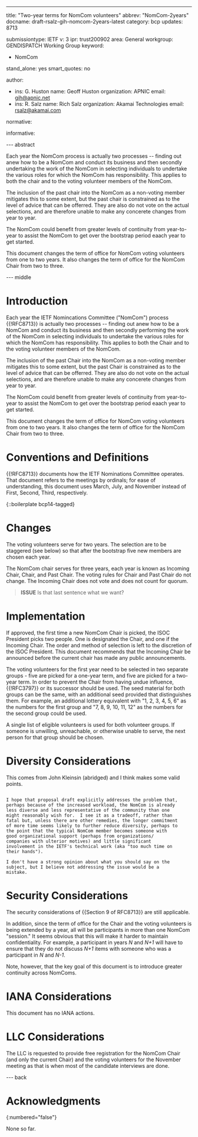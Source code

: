 ---
title: "Two-year terms for NomCom volunteers"
abbrev: "NomCom-2years"
docname: draft-rsalz-gih-nomcom-2years-latest
category: bcp
updates: 8713

submissiontype: IETF
v: 3
ipr: trust200902
area: General
workgroup: GENDISPATCH Working Group
keyword:
 - NomCom

stand_alone: yes
smart_quotes: no

author:
 - ins: G. Huston
   name: Geoff Huston
   organization: APNIC
   email: gih@apnic.net
 - ins: R. Salz
   name: Rich Salz
   organization: Akamai Technologies
   email: rsalz@akamai.com

normative:

informative:


--- abstract

Each year the NomCom process is actually two processes -- finding out anew
how to be a NomCom and conduct its business and then secondly undertaking the
work of the NomCom in selecting individuals to undertake the various roles
for which the NomCom has responsibility. This applies to both the chair and
to the voting volunteer members of the NomCom.

The inclusion of the past chair into the NomCom as a non-voting member
mitigates this to some extent, but the past chair is constrained as to the
level of advice that can be offerred.  They are also do not vote on the
actual selections, and are therefore unable to make any concerete changes
from year to year.

The NomCom could benefit from greater levels of continuity from year-to-year
to assist the NomCom to get over the bootstrap period eaach year to get
started.

This document changes the term of office for NomCom voting volunteers from
one to two years.  It also changes the term of office for the NomCom Chair
from two to three.

--- middle

# Introduction

Each year the IETF Nomincations Committee ("NomCom")
process {{!RFC8713}} is actually two processes -- finding out anew
how to be a NomCom and conduct its business and then secondly performing the
work of the NomCom in selecting individuals to undertake the various roles
for which the NomCom has responsibility. This applies to both the Chair and
to the voting volunteer members of the NomCom.

The inclusion of the past Chair into the NomCom as a non-voting member
mitigates this to some extent, but the past Chair is constrained as to the
level of advice that can be offerred.  They are also do not vote on the
actual selections, and are therefore unable to make any concerete changes
from year to year.

The NomCom could benefit from greater levels of continuity from year-to-year
to assist the NomCom to get over the bootstrap period eaach year to get
started.

This document changes the term of office for NomCom voting volunteers from
one to two years.  It also changes the term of office for the NomCom Chair
from two to three.

# Conventions and Definitions

{{!RFC8713}} documents how the IETF Nominations Committee
operates. That document refers to the meetings by ordinals; for ease of
understanding, this document uses March, July, and November instead of
First, Second, Third, respectively.

{::boilerplate bcp14-tagged}

# Changes

The voting volunteers serve for two years.
The selection are to be staggered (see below) so that after the bootstrap
five new members are chosen each year.

The NomCom chair serves for three years, each year is known as
Incoming Chair, Chair, and Past Chair.
The voting rules for Chair and Past Chair do not change.
The Incoming Chair does not vote and does not count for quorum.

> **ISSUE** Is that last sentence what we want?

# Implementation

If approved, the first time a new NomCom Chair is picked, the ISOC President
picks two people.
One is designated the Chair, and one if the Incoming Chair.
The order and method of selection is left to the discretion of the ISOC
President.
This document recommends that the Incoming Chair be announced before
the current chair has made any public announcements.

The voting volunteers for the first year need to be selected in two
separate groups - five are picked for a one-year term, and five are picked
for a two-year term. In order to prevent the Chair from having undue
influence, {{!RFC3797}} or its successor should be used. The seed material
for both groups can be the same, with an additional seed provided that
distinguishes them. For example, an additional lottery equivalent with
"1, 2, 3, 4, 5, 6" as the numbers for the first group and
"7, 8, 9, 10, 11, 12" as the numbers for the second group could be used.

A single list of eligible volunteers is used for both volunteer groups.
If someone is unwilling, unreachable, or otherwise unable to serve,
the next person for that group should be chosen.

# Diversity Considerations

This comes from John Kleinsin (abridged) and I think makes some valid points.

~~~

I hope that proposal draft explicitly addresses the problem that,
perhaps because of the increased workload, the NomCom is already
less diverse and less representative of the community than one
might reasonably wish for.  I see it as a tradeoff, rather than
fatal but, unless there are other remedies, the longer commitment
of more time seems likely to further reduce diversity, perhaps to
the point that the typical NomCom member becomes someone with
good organizational support (perhaps from organizations/
companies with ulterior motives) and little significant
involvement in the IETF's technical work (aka "too much time on
their hands").

I don't have a strong opinion about what you should say on the
subject, but I believe not addressing the issue would be a
mistake.

~~~

# Security Considerations

The security considerations of {{Section 9 of RFC8713}} are still applicable.

In addition, since the term of office for the Chair and the voting volunteers
is being extended by a year, all will be participants in more than one
NomCom "session."
It seems obvious that this will make it harder to maintain confidentiality.
For example, a participant in years *N* and *N+1* will have to ensure
that they do not discuss *N+1* items with someone who was a participant
in *N* and *N-1*.

Note, however, that the key goal of this document is to introduce greater
continuity across NomComs.

# IANA Considerations

This document has no IANA actions.

# LLC Considerations

The LLC is requested to provide free registration for the NomCom Chair
(and only the current Chair) and
the voting volunteers for the November meeting as that is when most of
the candidate interviews are done.

--- back

# Acknowledgments
{:numbered="false"}

None so far.
